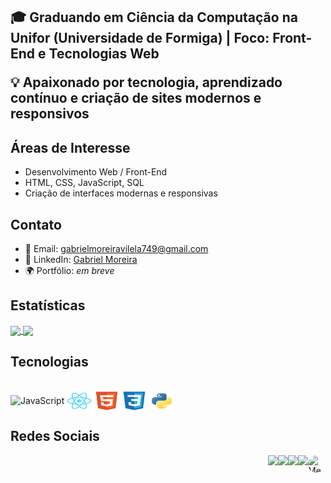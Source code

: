 <h2>
🎓 Graduando em Ciência da Computação na Unifor (Universidade de Formiga) | Foco: Front-End e Tecnologias Web  
  
💡 Apaixonado por tecnologia, aprendizado contínuo e criação de sites modernos e responsivos
</h2>


## Áreas de Interesse
- Desenvolvimento Web / Front-End  
- HTML, CSS, JavaScript, SQL  
- Criação de interfaces modernas e responsivas  


## Contato
- 📧 Email: gabrielmoreiravilela749@gmail.com  
- 🔗 LinkedIn: [Gabriel Moreira](https://www.linkedin.com/in/gabriel-moreira1)  
- 🌍 Portfólio: *em breve*  


## Estatísticas
<a href="https://github.com/anuraghazra/github-readme-stats">
  <img height="180em" align="center" src="https://github-readme-stats.vercel.app/api?username=gabrielmoreiravilela&theme=dracula" />
</a>

<a href="https://github.com/anuraghazra/convoychat">
  <img height="180em" align="center" src="https://github-readme-stats.vercel.app/api/top-langs?username=gabrielmoreiravilela&layout=compact&langs_count=8&card_width=320&theme=dracula" />
</a>


## Tecnologias
<div style="display: inline_block"><br>
  <img align="center" alt="JavaScript" height="30" width="40" src="https://cdn.jsdelivr.net/gh/devicons/devicon@latest/icons/javascript/javascript-original.svg"/>
  <img align="center" alt="React" height="30" width="40" src="https://raw.githubusercontent.com/devicons/devicon/master/icons/react/react-original.svg"/>
  <img align="center" alt="HTML5" height="30" width="40" src="https://raw.githubusercontent.com/devicons/devicon/master/icons/html5/html5-original.svg"/>
  <img align="center" alt="CSS3" height="30" width="40" src="https://raw.githubusercontent.com/devicons/devicon/master/icons/css3/css3-original.svg"/>
  <img align="center" alt="Python" height="30" width="40" src="https://raw.githubusercontent.com/devicons/devicon/master/icons/python/python-original.svg"/>
</div>


## Redes Sociais
<div>
<div style="display: flex; justify-content: flex-end; align-items: flex-start;">

  <a href="https://instagram.com/gabriel.moreira11" target="_blank">
    <img src="https://img.shields.io/badge/-Instagram-%23E4405F?style=for-the-badge&logo=instagram&logoColor=white">
  </a>
  <a href="mailto:gabrielmoreiravilela749@gmail.com">
    <img src="https://img.shields.io/badge/-Gmail-%23333?style=for-the-badge&logo=gmail&logoColor=white">
  </a>
  <a href="https://www.linkedin.com/in/gabriel-moreira1" target="_blank">
    <img src="https://img.shields.io/badge/-LinkedIn-%230077B5?style=for-the-badge&logo=linkedin&logoColor=white">
  </a>
  <a href="" target="_blank">
    <img src="https://img.shields.io/badge/Discord-7289DA?style=for-the-badge&logo=discord&logoColor=white">              
  </a>
    <img src="https://media1.tenor.com/m/ShgTG9PpwnkAAAAd/happy-duck-cute-duck.gif" alt="Meu GIF" style="width: 28px; height: 28px; border-radius: 50%;" />

  </div>
</div>


